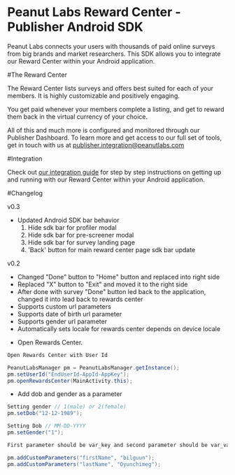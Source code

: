 
# Peanut Labs Reward Center - Publisher Android SDK

Peanut Labs connects your users with thousands of paid online surveys from big brands and market researchers. This SDK allows you to integrate our Reward Center within your Android application. 

#The Reward Center

The Reward Center lists surveys and offers best suited for each of your members. It is highly customizable and positively engaging.

You get paid whenever your members complete a listing, and get to reward them back in the virtual currency of your choice.

All of this and much more is configured  and monitored through our Publisher Dashboard. To learn more and get access to our full set of tools, get in touch with us at publisher.integration@peanutlabs.com

#Integration

Check out <a href="http://peanut-labs.github.io/publisher-doc/" target="_blank">our integration guide</a> for step by step instructions on getting up and running with our Reward Center within your Android application.


#Changelog

v0.3
- Updated Android SDK bar behavior
  1. Hide sdk bar for profiler modal
  2. Hide sdk bar for pre-screener modal
  3. Hide sdk bar for survey landing page
  4. 'Back' button for main reward center page sdk bar update

v0.2
- Changed "Done" button to "Home" button and replaced into right side
- Replaced "X" button to "Exit" and moved it to the right side
- After done with survey "Done" button led back to the application, changed it into lead back to rewards center
- Supports custom url parameters
- Supports date of birth url parameter
- Supports gender url parameter
- Automatically sets locale for rewards center depends on device locale

*	Open Rewards Center.

``` Java
Open Rewards Center with User Id

PeanutLabsManager pm = PeanutLabsManager.getInstance();
pm.setUserId("EndUserId-AppId-AppKey");
pm.openRewardsCenter(MainActivity.this);

```

* Add dob and gender as a parameter

``` Java
Setting gender // 1(male) or 2(female)
pm.setDob("12-12-1989");

Setting Dob // MM-DD-YYYY
pm.setGender("1");

```

``` Java
First parameter should be var_key and second parameter should be var_val

pm.addCustomParameters("firstName", "bilguun");
pm.addCustomParameters("lastName", "Oyunchimeg");

```
